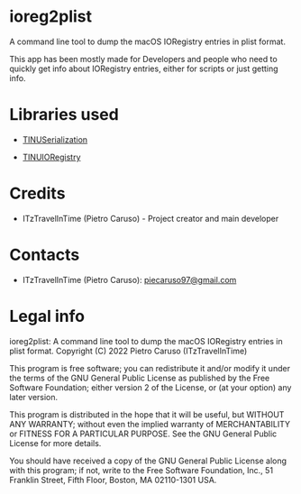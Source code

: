 # ioreg2plist
A command line tool to dump the macOS IORegistry entries in plist format.

This app has been mostly made for Developers and people who need to quickly get info about IORegistry entries, either for scripts or just getting info.

# Libraries used
  - [TINUSerialization](https://github.com/ITzTravelInTime/TINUSerialization)
 
  - [TINUIORegistry](https://github.com/ITzTravelInTime/TINUIORegistry)

# Credits

 - ITzTravelInTime (Pietro Caruso) - Project creator and main developer

# Contacts

 - ITzTravelInTime (Pietro Caruso): piecaruso97@gmail.com

# Legal info

ioreg2plist: A command line tool to dump the macOS IORegistry entries in plist format.
Copyright (C) 2022 Pietro Caruso (ITzTravelInTime)

This program is free software; you can redistribute it and/or modify
it under the terms of the GNU General Public License as published by
the Free Software Foundation; either version 2 of the License, or
(at your option) any later version.

This program is distributed in the hope that it will be useful,
but WITHOUT ANY WARRANTY; without even the implied warranty of
MERCHANTABILITY or FITNESS FOR A PARTICULAR PURPOSE.  See the
GNU General Public License for more details.

You should have received a copy of the GNU General Public License along
with this program; if not, write to the Free Software Foundation, Inc.,
51 Franklin Street, Fifth Floor, Boston, MA 02110-1301 USA.
